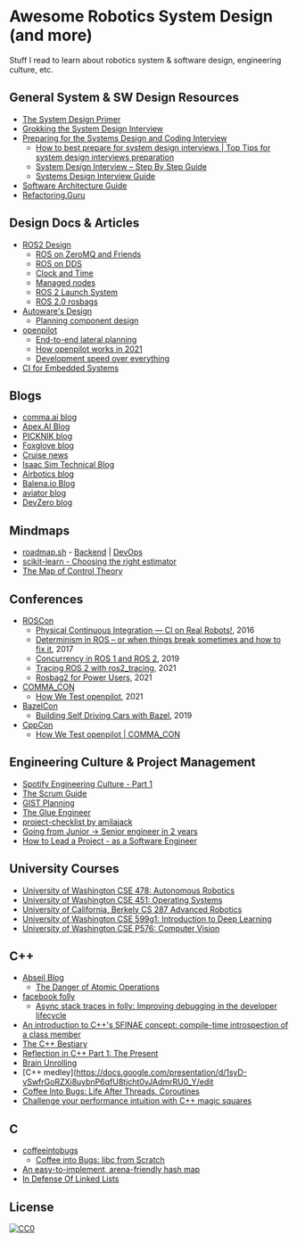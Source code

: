 # Awesome Robotics System Design (and more)
Stuff I read to learn about robotics system & software design, engineering culture, etc.

## General System & SW Design Resources

- [The System Design Primer](https://github.com/donnemartin/system-design-primer)
- [Grokking the System Design Interview](https://www.educative.io/courses/grokking-the-system-design-interview)
- [Preparing for the Systems Design and Coding Interview](https://blog.pragmaticengineer.com/preparing-for-the-systems-design-and-coding-interviews/)
    - [How to best prepare for system design interviews | Top Tips for system design interviews preparation](https://www.youtube.com/watch?v=aht20iQXfRY)
    - [System Design Interview – Step By Step Guide](https://www.youtube.com/watch?v=bUHFg8CZFws)
    - [Systems Design Interview Guide](http://patrickhalina.com/posts/systems-design-interview-guide/?ref=blog.pragmaticengineer.com)
- [Software Architecture Guide](https://martinfowler.com/architecture/)
- [Refactoring.Guru](https://refactoring.guru/)

## Design Docs & Articles

- [ROS2 Design](http://design.ros2.org/)
    - [ROS on ZeroMQ and Friends](https://design.ros2.org/articles/ros_with_zeromq.html)
    - [ROS on DDS](https://design.ros2.org/articles/ros_on_dds.html)
    - [Clock and Time](https://design.ros2.org/articles/clock_and_time.html)
    - [Managed nodes](https://design.ros2.org/articles/node_lifecycle.html)
    - [ROS 2 Launch System](https://design.ros2.org/articles/roslaunch.html)
    - [ROS 2.0 rosbags](https://github.com/ros2/design/blob/ros2bags/articles/rosbags.md)
- [Autoware's Design](https://autowarefoundation.github.io/autoware-documentation/main/design/)
    - [Planning component design](https://autowarefoundation.github.io/autoware-documentation/main/design/autoware-architecture/planning/)
- [openpilot](https://github.com/commaai/openpilot)
    - [End-to-end lateral planning](https://blog.comma.ai/end-to-end-lateral-planning/)
    - [How openpilot works in 2021](https://blog.comma.ai/openpilot-in-2021/)
    - [Development speed over everything](https://blog.comma.ai/dev-speed/)
- [CI for Embedded Systems](https://jamesmunns.com/blog/hardware-ci-overview/)

## Blogs

- [comma.ai blog](https://blog.comma.ai/)
- [Apex.AI Blog](https://www.apex.ai/blog/)
- [PICKNIK blog](https://picknik.ai/blog/)
- [Foxglove blog](https://foxglove.dev/blog/)
- [Cruise news](https://getcruise.com/news/)
- [Isaac Sim Technical Blog](https://developer.nvidia.com/blog/tag/isaac-sim/)
- [Airbotics blog](https://www.airbotics.io/blog/)
- [Balena.io Blog](https://www.balena.io/blog/)
- [aviator blog](https://www.aviator.co/blog/)
- [DevZero blog](https://www.devzero.io/blog/)

## Mindmaps

- [roadmap.sh](https://roadmap.sh/) - [Backend](https://roadmap.sh/backend) | [DevOps](https://roadmap.sh/devops)
- [scikit-learn - Choosing the right estimator](https://scikit-learn.org/stable/tutorial/machine_learning_map/index.html)
- [The Map of Control Theory](https://engineeringmedia.com/)

## Conferences

- [ROSCon](https://roscon.ros.org/)
    - [Physical Continuous Integration — CI on Real Robots!](https://vimeo.com/187705231), 2016
    - [Determinism in ROS – or when things break sometimes and how to fix it](https://www.youtube.com/watch?v=II8yCw5tPE0), 2017
    - [Concurrency in ROS 1 and ROS 2](https://vimeopro.com/osrfoundation/roscon-2019/video/379127709), 2019
    - [Tracing ROS 2 with ros2_tracing](https://vimeo.com/652633418), 2021
    - [Rosbag2 for Power Users](https://vimeo.com/649655219/75630c8cff), 2021
- [COMMA_CON](https://commacon.splashthat.com/)
    - [How We Test openpilot](https://youtu.be/vc6q9yIz6Ys?si=iJu4wZI87WTl37m5), 2021
- [BazelCon](https://roscon.ros.org/)
    - [Building Self Driving Cars with Bazel](https://youtu.be/fjfFe98LTm8?si=ekcExfMAgI7-GZDG), 2019
- [CppCon](https://cppcon.org/)
    - [How We Test openpilot | COMMA_CON](https://youtu.be/vc6q9yIz6Ys?si=TM_seRC6dM-4JD4g)

## Engineering Culture & Project Management

- [Spotify Engineering Culture - Part 1](https://youtu.be/Yvfz4HGtoPc)
- [The Scrum Guide](https://scrumguides.org/index.html)
- [GIST Planning](https://www.productplan.com/glossary/gist-planning/)
- [The Glue Engineer](https://noidea.dog/glue)
- [project-checklist by amilajack](https://github.com/amilajack/project-checklist)
- [Going from Junior -> Senior engineer in 2 years](https://careercutler.substack.com/p/going-from-junior-senior-engineer)
- [How to Lead a Project - as a Software Engineer](https://blog.pragmaticengineer.com/how-to-lead-a-project-in-software-development/)

## University Courses

- [University of Washington CSE 478: Autonomous Robotics](https://courses.cs.washington.edu/courses/cse478/20wi/)
- [University of Washington CSE 451: Operating Systems](https://courses.cs.washington.edu/courses/cse451/20au/)
- [University of California, Berkely CS 287 Advanced Robotics](https://people.eecs.berkeley.edu/~pabbeel/cs287-fa19/)
- [University of Washington CSE 599g1: Introduction to Deep Learning](https://courses.cs.washington.edu/courses/cse599g1/19au/)
- [University of Washington CSE P576: Computer Vision](https://courses.cs.washington.edu/courses/csep576/18sp/)

## C++

- [Abseil Blog](https://abseil.io/blog/)
    - [The Danger of Atomic Operations](https://abseil.io/blog/01222022-atomic-operations)
- [facebook folly](https://github.com/facebook/folly/tree/main)
    - [Async stack traces in folly: Improving debugging in the developer lifecycle](https://developers.facebook.com/blog/post/2021/10/21/async-stack-traces-folly-improving-debugging-developer-lifecycle/)
- [An introduction to C++'s SFINAE concept: compile-time introspection of a class member](https://jguegant.github.io/blogs/tech/sfinae-introduction.html)
- [The C++ Bestiary](http://videocortex.io/2017/Bestiary/)
- [Reflection in C++ Part 1: The Present](https://gracicot.github.io/reflection/2018/04/03/reflection-present.html)
- [Brain Unrolling](http://videocortex.io/2019/Brain-Unrolling/)
- [C++ medley](https://docs.google.com/presentation/d/1syD-vSwfrGoRZXi8uybnP6qfU8tjcht0vJAdmrRU0_Y/edit
- [Coffee Into Bugs: Life After Threads, Coroutines](https://www.linkedin.com/pulse/coffee-bugs-life-after-threads-coroutines-dave-allison)
- [Challenge your performance intuition with C++ magic squares](https://wordsandbuttons.online/challenge_your_performance_intuition_with_cpp_magic_squares.html)

## C

- [coffeeintobugs](https://github.com/dallison/coffeeintobugs)
    - [Coffee into Bugs: libc from Scratch](https://www.linkedin.com/posts/allisondave_coffee-into-bugs-libc-from-scratch-part-activity-6992629090604236800-yBiU)
- [An easy-to-implement, arena-friendly hash map](https://nullprogram.com/blog/2023/09/30/)
- [In Defense Of Linked Lists](https://www.rfleury.com/p/in-defense-of-linked-lists?utm_source=profile&utm_medium=reader2)

## License

[![CC0](https://licensebuttons.net/p/zero/1.0/88x31.png)](http://creativecommons.org/publicdomain/zero/1.0/)
